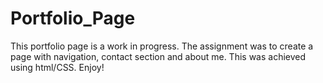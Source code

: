 # Portfolio_Page

This portfolio page is a work in progress. The assignment was to create a page with navigation, contact section and about me. This was achieved using html/CSS. Enjoy!